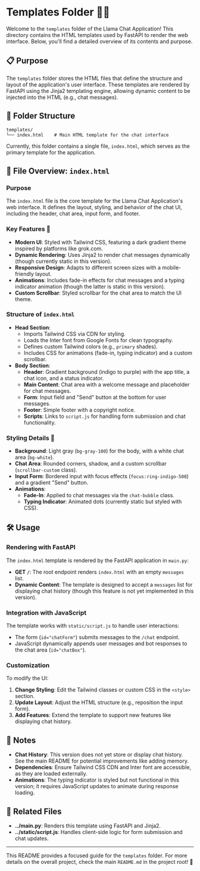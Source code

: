 # Templates Folder 📄✨

Welcome to the `templates` folder of the Llama Chat Application! This directory contains the HTML templates used by FastAPI to render the web interface. Below, you'll find a detailed overview of its contents and purpose.

## 📋 Purpose

The `templates` folder stores the HTML files that define the structure and layout of the application's user interface. These templates are rendered by FastAPI using the Jinja2 templating engine, allowing dynamic content to be injected into the HTML (e.g., chat messages).

## 📂 Folder Structure

```
templates/
└── index.html    # Main HTML template for the chat interface
```

Currently, this folder contains a single file, `index.html`, which serves as the primary template for the application.

## 📜 File Overview: `index.html`

### Purpose
The `index.html` file is the core template for the Llama Chat Application's web interface. It defines the layout, styling, and behavior of the chat UI, including the header, chat area, input form, and footer.

### Key Features 🌟
- **Modern UI**: Styled with Tailwind CSS, featuring a dark gradient theme inspired by platforms like grok.com.
- **Dynamic Rendering**: Uses Jinja2 to render chat messages dynamically (though currently static in this version).
- **Responsive Design**: Adapts to different screen sizes with a mobile-friendly layout.
- **Animations**: Includes fade-in effects for chat messages and a typing indicator animation (though the latter is static in this version).
- **Custom Scrollbar**: Styled scrollbar for the chat area to match the UI theme.

### Structure of `index.html`
- **Head Section**:
  - Imports Tailwind CSS via CDN for styling.
  - Loads the Inter font from Google Fonts for clean typography.
  - Defines custom Tailwind colors (e.g., `primary` shades).
  - Includes CSS for animations (fade-in, typing indicator) and a custom scrollbar.
- **Body Section**:
  - **Header**: Gradient background (indigo to purple) with the app title, a chat icon, and a status indicator.
  - **Main Content**: Chat area with a welcome message and placeholder for chat messages.
  - **Form**: Input field and "Send" button at the bottom for user messages.
  - **Footer**: Simple footer with a copyright notice.
  - **Scripts**: Links to `script.js` for handling form submission and chat functionality.

### Styling Details 🎨
- **Background**: Light gray (`bg-gray-100`) for the body, with a white chat area (`bg-white`).
- **Chat Area**: Rounded corners, shadow, and a custom scrollbar (`scrollbar-custom` class).
- **Input Form**: Bordered input with focus effects (`focus:ring-indigo-500`) and a gradient "Send" button.
- **Animations**:
  - **Fade-In**: Applied to chat messages via the `chat-bubble` class.
  - **Typing Indicator**: Animated dots (currently static but styled with CSS).

## 🛠️ Usage

### Rendering with FastAPI
The `index.html` template is rendered by the FastAPI application in `main.py`:
- **GET `/`**: The root endpoint renders `index.html` with an empty `messages` list.
- **Dynamic Content**: The template is designed to accept a `messages` list for displaying chat history (though this feature is not yet implemented in this version).

### Integration with JavaScript
The template works with `static/script.js` to handle user interactions:
- The form (`id="chatForm"`) submits messages to the `/chat` endpoint.
- JavaScript dynamically appends user messages and bot responses to the chat area (`id="chatBox"`).

### Customization
To modify the UI:
1. **Change Styling**: Edit the Tailwind classes or custom CSS in the `<style>` section.
2. **Update Layout**: Adjust the HTML structure (e.g., reposition the input form).
3. **Add Features**: Extend the template to support new features like displaying chat history.

## 📝 Notes
- **Chat History**: This version does not yet store or display chat history. See the main README for potential improvements like adding memory.
- **Dependencies**: Ensure Tailwind CSS CDN and Inter font are accessible, as they are loaded externally.
- **Animations**: The typing indicator is styled but not functional in this version; it requires JavaScript updates to animate during response loading.

## 🔗 Related Files
- **../main.py**: Renders this template using FastAPI and Jinja2.
- **../static/script.js**: Handles client-side logic for form submission and chat updates.

---

This README provides a focused guide for the `templates` folder. For more details on the overall project, check the main `README.md` in the project root! 🚀